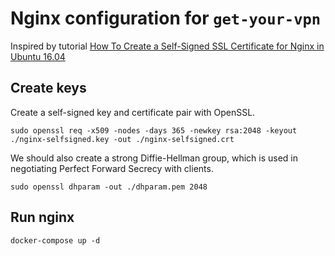 # Nginx configuration for `get-your-vpn`

Inspired by tutorial [How To Create a Self-Signed SSL Certificate for Nginx in Ubuntu 16.04](https://www.digitalocean.com/community/tutorials/how-to-create-a-self-signed-ssl-certificate-for-nginx-in-ubuntu-16-04)

## Create keys
Create a self-signed key and certificate pair with OpenSSL.

```sudo openssl req -x509 -nodes -days 365 -newkey rsa:2048 -keyout ./nginx-selfsigned.key -out ./nginx-selfsigned.crt```

We should also create a strong Diffie-Hellman group, which is used in negotiating Perfect Forward Secrecy with clients.

```sudo openssl dhparam -out ./dhparam.pem 2048```

## Run nginx
`docker-compose up -d`